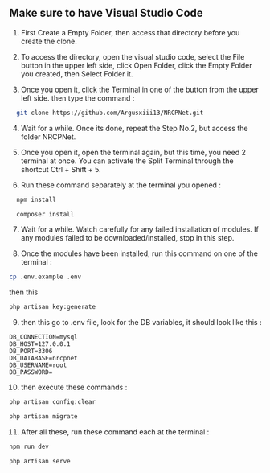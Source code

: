 
## Make sure to have Visual Studio Code

1. First Create a Empty Folder, then access that directory before you create the clone. 

2. To access the directory, open the visual studio code, select the File button in the upper left side, click Open Folder, click the Empty Folder you created, then Select Folder it.

3. Once you open it, click the Terminal in one of the button from the upper left side. then type the command :
```bash
  git clone https://github.com/Argusxiii13/NRCPNet.git
```
4. Wait for a while. Once its done, repeat the Step No.2, but access the folder NRCPNet.

5. Once you open it, open the terminal again, but this time, you need 2 terminal at once. You can activate the Split Terminal through the shortcut Ctrl + Shift + 5.

6. Run these command separately at the terminal you opened :

```bash
  npm install
```
```bash
  composer install
```

7. Wait for a while. Watch carefully for any failed installation of modules. If any modules failed to be downloaded/installed, stop in this step.

8. Once the modules have been installed, run this command on one of the terminal :

```bash
cp .env.example .env
```
then this

```bash
php artisan key:generate
```

9. then this go to .env file, look for the DB variables, it should look like this :

```
DB_CONNECTION=mysql
DB_HOST=127.0.0.1
DB_PORT=3306
DB_DATABASE=nrcpnet
DB_USERNAME=root
DB_PASSWORD=
```

10. then execute these commands :

```bash
php artisan config:clear
```
```bash
php artisan migrate
```

11. After all these, run these command each at the terminal :

```bash
npm run dev
```

```bash
php artisan serve
```


